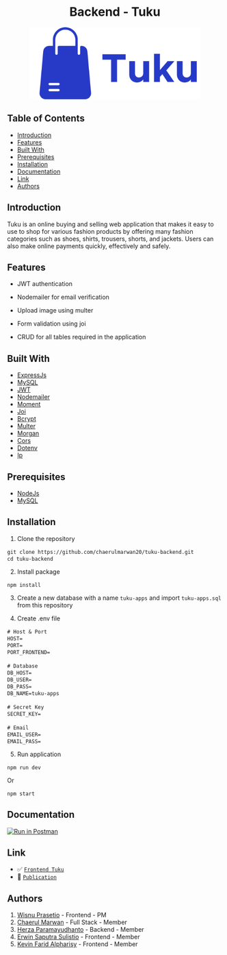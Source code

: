 <h1 align="center">Backend - Tuku</h1>
<p align="center">
  <a href="https://tukupedia.netlify.app/" target="_blank"><img src="./images/Tuku.png"  width="400" alt="Tuku" border="0" /></a>
</p>

## Table of Contents

- [Introduction](#introduction)
- [Features](#features)
- [Built With](#built-with)
- [Prerequisites](#prerequisites)
- [Installation](#installation)
- [Documentation](#documentation)
- [Link](#link)
- [Authors](#authors)

## Introduction

Tuku is an online buying and selling web application that makes it easy to use to shop for various fashion products by offering many fashion categories such as shoes, shirts, trousers, shorts, and jackets. Users can also make online payments quickly, effectively and safely.

## Features

- JWT authentication

- Nodemailer for email verification

- Upload image using multer

- Form validation using joi

- CRUD for all tables required in the application

## Built With

- [ExpressJs](https://expressjs.com/)
- [MySQL](https://www.mysql.com/)
- [JWT](https://jwt.io/)
- [Nodemailer](https://nodemailer.com/)
- [Moment](https://momentjs.com/)
- [Joi](https://www.npmjs.com/package/joi)
- [Bcrypt](https://www.npmjs.com/package/bcrypt)
- [Multer](https://www.npmjs.com/package/multer)
- [Morgan](https://www.npmjs.com/package/morgan)
- [Cors](https://www.npmjs.com/package/cors)
- [Dotenv](https://www.npmjs.com/package/dotenv)
- [Ip](https://www.npmjs.com/package/ip)

## Prerequisites

- [NodeJs](https://nodejs.org/)
- [MySQL](https://www.mysql.com/)

## Installation

1. Clone the repository

```
git clone https://github.com/chaerulmarwan20/tuku-backend.git
cd tuku-backend
```

2. Install package

```
npm install
```

3. Create a new database with a name `tuku-apps` and import `tuku-apps.sql` from this repository

4. Create .env file

```
# Host & Port
HOST=
PORT=
PORT_FRONTEND=

# Database
DB_HOST=
DB_USER=
DB_PASS=
DB_NAME=tuku-apps

# Secret Key
SECRET_KEY=

# Email
EMAIL_USER=
EMAIL_PASS=
```

5. Run application

```
npm run dev
```

Or

```
npm start
```

## Documentation

[![Run in Postman](https://run.pstmn.io/button.svg)](https://documenter.getpostman.com/view/11970262/TzRPi8hX)

## Link

- :white_check_mark: [`Frontend Tuku`](https://github.com/ErwinSaputraSulistio/Blanja-FE)
- :rocket: [`Publication`](https://tukupedia.netlify.app/)

## Authors

1. [Wisnu Prasetio](https://github.com/prasetioad) - Frontend - PM
2. [Chaerul Marwan](https://github.com/chaerulmarwan20) - Full Stack - Member
3. [Herza Paramayudhanto](https://github.com/herzaparam) - Backend - Member
4. [Erwin Saputra Sulistio](https://github.com/ErwinSaputraSulistio) - Frontend - Member
5. [Kevin Farid Alpharisy](https://github.com/kevinfaridap) - Frontend - Member

